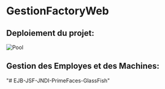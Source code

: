 # GestionFactoryWeb

## Deploiement du projet:
![Pool](./img/pool.png)

## Gestion des Employes et des Machines:


"# EJB-JSF-JNDI-PrimeFaces-GlassFish" 
